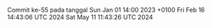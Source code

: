 Commit ke-55 pada tanggal Sun Jan 01 14:00 2023 +0100
Fri Feb 16 14:43:06 UTC 2024
Sat May 11 11:43:26 UTC 2024

